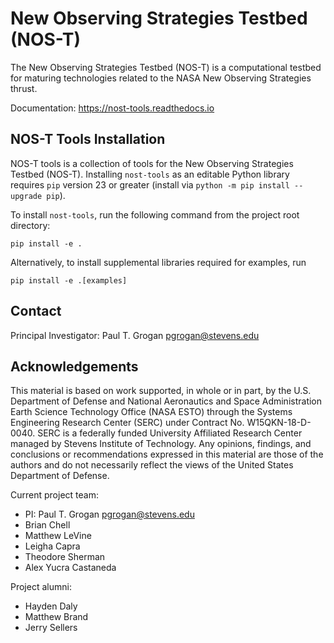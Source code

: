 # New Observing Strategies Testbed (NOS-T)

The New Observing Strategies Testbed (NOS-T) is a computational testbed for
maturing technologies related to the NASA New Observing Strategies thrust.

Documentation: https://nost-tools.readthedocs.io

## NOS-T Tools Installation

NOS-T tools is a collection of tools for the New Observing Strategies Testbed
(NOS-T). Installing `nost-tools` as an editable Python library requires `pip`
version 23 or greater (install via `python -m pip install --upgrade pip`).

To install `nost-tools`, run the following command from the project root 
directory:

```
pip install -e .
```

Alternatively, to install supplemental libraries required for examples, run

```
pip install -e .[examples]
```

## Contact

Principal Investigator: Paul T. Grogan <pgrogan@stevens.edu>

## Acknowledgements

This material is based on work supported, in whole or in part, by the U.S.
Department of Defense and National Aeronautics and Space Administration Earth
Science Technology Office (NASA ESTO) through the Systems Engineering Research
Center (SERC) under Contract No. W15QKN-18-D-0040. SERC is a federally funded
University Affiliated Research Center managed by Stevens Institute of
Technology. Any opinions, findings, and conclusions or recommendations
expressed in this material are those of the authors and do not necessarily
reflect the views of the United States Department of Defense.

Current project team:
 * PI: Paul T. Grogan <pgrogan@stevens.edu>
 * Brian Chell
 * Matthew LeVine
 * Leigha Capra
 * Theodore Sherman
 * Alex Yucra Castaneda

Project alumni:
 * Hayden Daly
 * Matthew Brand
 * Jerry Sellers
